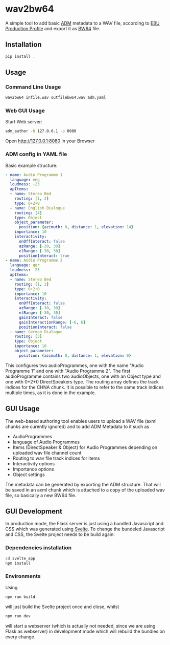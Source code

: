 # wav2bw64

A simple tool to add basic [ADM](https://adm.ebu.io/) metadata to a WAV file, according to [EBU Production Profile](https://tech.ebu.ch/publications/adm-production-profile) and export it as [BW64](https://www.itu.int/rec/R-REC-BS.2088/en) file.

## Installation

```bash
pip install .
```

## Usage

### Command Line Usage

```bash
wav2bw64 infile.wav outfilebw64.wav adm.yaml
```

### Web GUI Usage

Start Web server:

```bash
adm_author -h 127.0.0.1 -p 8080 
```

Open http://127.0.0.1:8080 in your Browser 

### ADM config in YAML file

Basic example structure:

```yaml
- name: Audio Programme 1
  language: eng
  loudness: -23
  apItems:
  - name: Stereo Bed
    routing: [1, 2]
    type: 0+2+0
  - name: English Dialogue
    routing: [4]
    type: Object
    object_parameter:
      position: {azimuth: 0, distance: 1, elevation: 14}
    importance: 10
    interactivity:
      onOffInteract: false
      azRange: [-30, 30]
      elRange: [-30, 30]
      positionInteract: true
- name: Audio Programme 2
  language: ger
  loudness: -23
  apItems:
  - name: Stereo Bed
    routing: [1, 2]
    type: 0+2+0
    importance: 10
    interactivity:
      onOffInteract: false
      azRange: [-30, 30]
      elRange: [-30, 30]
      gainInteract: false
      gainInteractionRange: [-6, 6]
      positionInteract: false
  - name: German Dialogue
    routing: [3]
    type: Object
    importance: 10
    object_parameter:
      position: {azimuth: 0, distance: 1, elevation: 0}
```

This configures two audioProgrammes, one with the name "Audio Programme 1" and one with "Audio Programme 2". The first audioProgramme contains two audioObjects, one with an Object type and one with 0+2+0 DirectSpeakers type. The routing array defines the track indices for the CHNA chunk. It is possible to refer to the same track indices multiple times, as it is done in the example.


## GUI Usage

The web-based authoring tool enables users to upload a WAV file (axml chunks are curently ignored) and to add ADM Metadata to it such as
- AudioProgrammes 
- language of Audio Programmes
- Items (DirectSpeaker & Object) for Audio Programmes depending on uploaded wav file channel count
- Routing to wav file track indices for items
- Interactivity options
- Importance options
- Object settings

The metadata can be generated by exporting the ADM structure. That will be saved in an axml chunk which is attached to a copy of the uploaded wav file, so basically a new BW64 file.


## GUI Development

In production mode, the Flask server is just using a bundled Javascript and CSS which was generated using [Svelte](https://svelte.dev/). To change the bundeled Javascript and CSS, the Svelte project needs to be build again: 

### Dependencies installation

```bash
cd svelte_app
npm install
```

### Environments
Using 

```bash
npm run build
```

will just build the Svelte project once and close, whilst

```bash
npm run dev
```

will start a webserver (which is actually not needed, since we are using Flask as webserver) in development mode which will rebuild the bundles on every change.